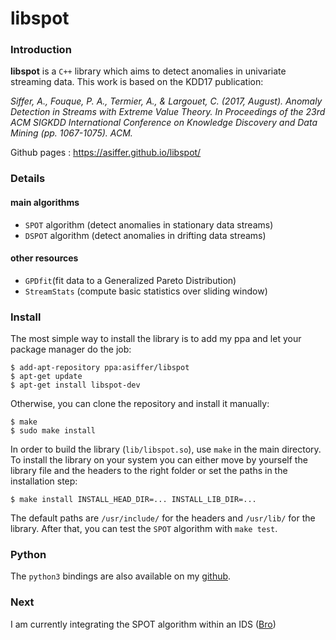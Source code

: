 # libspot

### Introduction
**libspot** is a `C++` library which aims to detect anomalies in univariate streaming data. This work is based on the KDD17 publication:

*Siffer, A., Fouque, P. A., Termier, A., & Largouet, C. (2017, August). Anomaly Detection in Streams with Extreme Value Theory. In Proceedings of the 23rd ACM SIGKDD International Conference on Knowledge Discovery and Data Mining (pp. 1067-1075). ACM.*

Github pages : https://asiffer.github.io/libspot/

### Details
#### main algorithms
* `SPOT` algorithm (detect anomalies in stationary data streams)
* `DSPOT` algorithm (detect anomalies in drifting data streams)

#### other resources
* `GPDfit`(fit data to a Generalized Pareto Distribution)
* `StreamStats` (compute basic statistics over sliding window)

### Install
The most simple way to install the library is to add my ppa and let your package manager do the job:
```
$ add-apt-repository ppa:asiffer/libspot
$ apt-get update
$ apt-get install libspot-dev
```

Otherwise, you can clone the repository and install it manually:
```
$ make
$ sudo make install
```
In order to build the library (`lib/libspot.so`), use `make` in the main directory.
To install the library on your system you can either move by yourself the library file and the headers to the right folder or set the paths in the installation step:
```
$ make install INSTALL_HEAD_DIR=... INSTALL_LIB_DIR=...
```
The default paths are `/usr/include/` for the headers and `/usr/lib/` for the library.
After that, you can test the `SPOT` algorithm with `make test`.


### Python
The `python3` bindings are also available on my [github](https://github.com/asiffer/python3-libspot).

### Next
I am currently integrating the SPOT algorithm within an IDS ([Bro](https://www.bro.org/))


